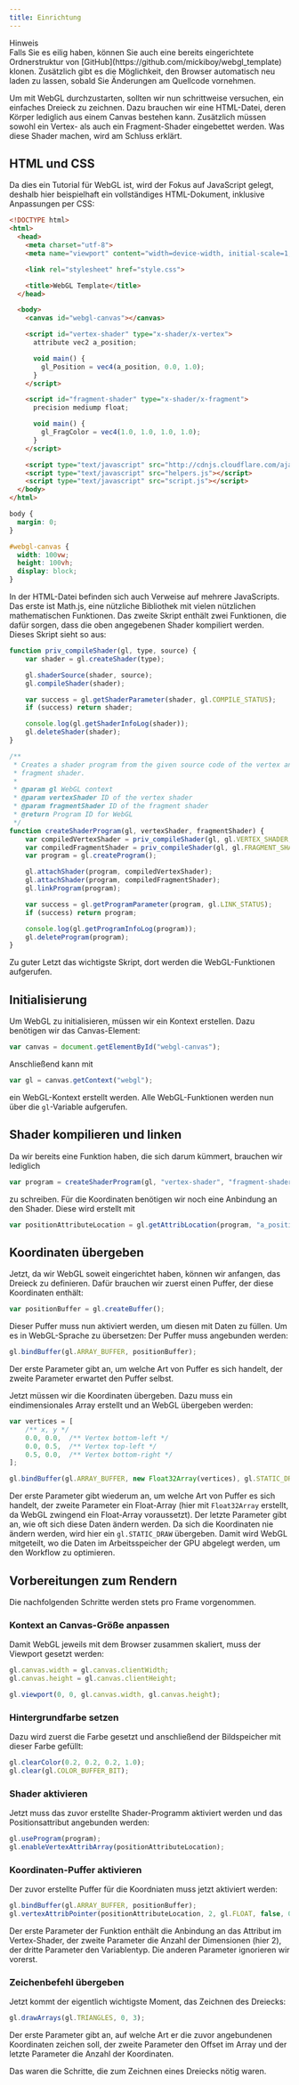 ```yaml
---
title: Einrichtung
---
```

<div class="ui info message"><div class="header">Hinweis</div>Falls Sie es eilig haben, können Sie auch eine bereits eingerichtete Ordnerstruktur von [GitHub](https://github.com/mickiboy/webgl_template) klonen. Zusätzlich gibt es die Möglichkeit, den Browser automatisch neu laden zu lassen, sobald Sie Änderungen am Quellcode vornehmen.</div>

Um mit WebGL durchzustarten, sollten wir nun schrittweise versuchen, ein
einfaches Dreieck zu zeichnen. Dazu brauchen wir eine HTML-Datei, deren Körper
lediglich aus einem Canvas bestehen kann. Zusätzlich müssen sowohl ein Vertex-
als auch ein Fragment-Shader eingebettet werden. Was diese Shader machen, wird
am Schluss erklärt.

## HTML und CSS

Da dies ein Tutorial für WebGL ist, wird der Fokus auf JavaScript gelegt,
deshalb hier beispielhaft ein vollständiges HTML-Dokument, inklusive
Anpassungen per CSS:

```html
<!DOCTYPE html>
<html>
  <head>
    <meta charset="utf-8">
    <meta name="viewport" content="width=device-width, initial-scale=1, shrink-to-fit=no">

    <link rel="stylesheet" href="style.css">

    <title>WebGL Template</title>
  </head>

  <body>
    <canvas id="webgl-canvas"></canvas>

    <script id="vertex-shader" type="x-shader/x-vertex">
      attribute vec2 a_position;

      void main() {
        gl_Position = vec4(a_position, 0.0, 1.0);
      }
    </script>

    <script id="fragment-shader" type="x-shader/x-fragment">
      precision mediump float;

      void main() {
        gl_FragColor = vec4(1.0, 1.0, 1.0, 1.0);
      }
    </script>

    <script type="text/javascript" src="http://cdnjs.cloudflare.com/ajax/libs/mathjs/3.12.0/math.min.js"></script>
    <script type="text/javascript" src="helpers.js"></script>
    <script type="text/javascript" src="script.js"></script>
  </body>
</html>
```

```css
body {
  margin: 0;
}

#webgl-canvas {
  width: 100vw;
  height: 100vh;
  display: block;
}
```

In der HTML-Datei befinden sich auch Verweise auf mehrere JavaScripts. Das
erste ist Math.js, eine nützliche Bibliothek mit vielen nützlichen
mathematischen Funktionen. Das zweite Skript enthält zwei Funktionen, die
dafür sorgen, dass die oben angegebenen Shader kompiliert werden. Dieses
Skript sieht so aus:

```js
function priv_compileShader(gl, type, source) {
    var shader = gl.createShader(type);

    gl.shaderSource(shader, source);
    gl.compileShader(shader);

    var success = gl.getShaderParameter(shader, gl.COMPILE_STATUS);
    if (success) return shader;

    console.log(gl.getShaderInfoLog(shader));
    gl.deleteShader(shader);
}

/**
 * Creates a shader program from the given source code of the vertex and
 * fragment shader.
 *
 * @param gl WebGL context
 * @param vertexShader ID of the vertex shader
 * @param fragmentShader ID of the fragment shader
 * @return Program ID for WebGL
 */
function createShaderProgram(gl, vertexShader, fragmentShader) {
    var compiledVertexShader = priv_compileShader(gl, gl.VERTEX_SHADER, document.getElementById(vertexShader).text);
    var compiledFragmentShader = priv_compileShader(gl, gl.FRAGMENT_SHADER, document.getElementById(fragmentShader).text);
    var program = gl.createProgram();

    gl.attachShader(program, compiledVertexShader);
    gl.attachShader(program, compiledFragmentShader);
    gl.linkProgram(program);

    var success = gl.getProgramParameter(program, gl.LINK_STATUS);
    if (success) return program;

    console.log(gl.getProgramInfoLog(program));
    gl.deleteProgram(program);
}
```

Zu guter Letzt das wichtigste Skript, dort werden die WebGL-Funktionen
aufgerufen.

## Initialisierung

Um WebGL zu initialisieren, müssen wir ein Kontext erstellen. Dazu benötigen
wir das Canvas-Element:

```js
var canvas = document.getElementById("webgl-canvas");
```

Anschließend kann mit

```js
var gl = canvas.getContext("webgl");
```

ein WebGL-Kontext erstellt werden. Alle WebGL-Funktionen werden nun über
die ``gl``-Variable aufgerufen.

## Shader kompilieren und linken

Da wir bereits eine Funktion haben, die sich darum kümmert, brauchen wir
lediglich

```js
var program = createShaderProgram(gl, "vertex-shader", "fragment-shader");
```

zu schreiben. Für die Koordinaten benötigen wir noch eine Anbindung an den
Shader. Diese wird erstellt mit

```js
var positionAttributeLocation = gl.getAttribLocation(program, "a_position");
```

## Koordinaten übergeben

Jetzt, da wir WebGL soweit eingerichtet haben, können wir anfangen, das Dreieck
zu definieren. Dafür brauchen wir zuerst einen Puffer, der diese Koordinaten
enthält:

```js
var positionBuffer = gl.createBuffer();
```

Dieser Puffer muss nun aktiviert werden, um diesen mit Daten zu füllen. Um es
in WebGL-Sprache zu übersetzen: Der Puffer muss angebunden werden:

```js
gl.bindBuffer(gl.ARRAY_BUFFER, positionBuffer);
```

Der erste Parameter gibt an, um welche Art von Puffer es sich handelt, der
zweite Parameter erwartet den Puffer selbst.

Jetzt müssen wir die Koordinaten übergeben. Dazu muss ein eindimensionales
Array erstellt und an WebGL übergeben werden:

```js
var vertices = [
    /** x, y */
    0.0, 0.0,  /** Vertex bottom-left */
    0.0, 0.5,  /** Vertex top-left */
    0.5, 0.0,  /** Vertex bottom-right */
];

gl.bindBuffer(gl.ARRAY_BUFFER, new Float32Array(vertices), gl.STATIC_DRAW);
```

Der erste Parameter gibt wiederum an, um welche Art von Puffer es sich handelt,
der zweite Parameter ein Float-Array (hier mit ``Float32Array`` erstellt, da
WebGL zwingend ein Float-Array voraussetzt). Der letzte Parameter gibt an,
wie oft sich diese Daten ändern werden. Da sich die Koordinaten nie ändern
werden, wird hier ein ``gl.STATIC_DRAW`` übergeben. Damit wird WebGL mitgeteilt,
wo die Daten im Arbeitsspeicher der GPU abgelegt werden, um den Workflow zu
optimieren.

## Vorbereitungen zum Rendern

Die nachfolgenden Schritte werden stets pro Frame vorgenommen.

### Kontext an Canvas-Größe anpassen

Damit WebGL jeweils mit dem Browser zusammen skaliert, muss der Viewport
gesetzt werden:

```js
gl.canvas.width = gl.canvas.clientWidth;
gl.canvas.height = gl.canvas.clientHeight;

gl.viewport(0, 0, gl.canvas.width, gl.canvas.height);
```

### Hintergrundfarbe setzen

Dazu wird zuerst die Farbe gesetzt und anschließend der Bildspeicher mit dieser
Farbe gefüllt:

```js
gl.clearColor(0.2, 0.2, 0.2, 1.0);
gl.clear(gl.COLOR_BUFFER_BIT);
```

### Shader aktivieren

Jetzt muss das zuvor erstellte Shader-Programm aktiviert werden und das
Positionsattribut angebunden werden:

```js
gl.useProgram(program);
gl.enableVertexAttribArray(positionAttributeLocation);
```

### Koordinaten-Puffer aktivieren

Der zuvor erstellte Puffer für die Koordniaten muss jetzt aktiviert werden:

```js
gl.bindBuffer(gl.ARRAY_BUFFER, positionBuffer);
gl.vertexAttribPointer(positionAttributeLocation, 2, gl.FLOAT, false, 0, 0);
```

Der erste Parameter der Funktion enthält die Anbindung an das Attribut im
Vertex-Shader, der zweite Parameter die Anzahl der Dimensionen (hier 2),
der dritte Parameter den Variablentyp. Die anderen Parameter ignorieren wir
vorerst.

### Zeichenbefehl übergeben

Jetzt kommt der eigentlich wichtigste Moment, das Zeichnen des Dreiecks:

```js
gl.drawArrays(gl.TRIANGLES, 0, 3);
```

Der erste Parameter gibt an, auf welche Art er die zuvor angebundenen
Koordinaten zeichen soll, der zweite Parameter den Offset im Array und der
letzte Parameter die Anzahl der Koordinaten.

Das waren die Schritte, die zum Zeichnen eines Dreiecks nötig waren.
